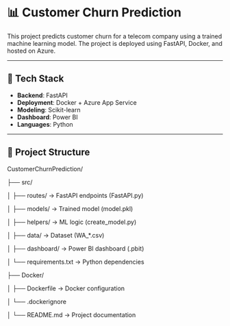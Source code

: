 # 📊 Customer Churn Prediction

This project predicts customer churn for a telecom company using a trained machine learning model. The project is deployed using FastAPI, Docker, and hosted on Azure.

---

## 🔧 Tech Stack

- **Backend**: FastAPI  
- **Deployment**: Docker + Azure App Service  
- **Modeling**: Scikit-learn  
- **Dashboard**: Power BI  
- **Languages**: Python  

---

## 📁 Project Structure

CustomerChurnPrediction/

├── src/

 │ ├── routes/ → FastAPI endpoints (FastAPI.py)

 │ ├── models/ → Trained model (model.pkl)

 │ ├── helpers/ → ML logic (create_model.py)

 │ ├── data/ → Dataset (WA_*.csv)

 │ ├── dashboard/ → Power BI dashboard (.pbit)

 │ └── requirements.txt → Python dependencies
 
├── Docker/

│ ├── Dockerfile → Docker configuration

│ └── .dockerignore

│
└── README.md → Project documentation

